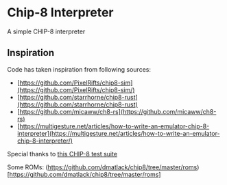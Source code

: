 # Chip-8 Interpreter

A simple CHIP-8 interpreter

## Inspiration

Code has taken inspiration from following sources:

- [https://github.com/PixelRifts/chip8-sim](https://github.com/PixelRifts/chip8-sim/)
- [https://github.com/starrhorne/chip8-rust](https://github.com/starrhorne/chip8-rust)
- [https://github.com/micaww/ch8-rs](https://github.com/micaww/ch8-rs)
- [https://multigesture.net/articles/how-to-write-an-emulator-chip-8-interpreter](https://multigesture.net/articles/how-to-write-an-emulator-chip-8-interpreter/)


Special thanks to [this CHIP-8 test suite](https://github.com/Timendus/chip8-test-suite)


Some ROMs: (https://github.com/dmatlack/chip8/tree/master/roms)[https://github.com/dmatlack/chip8/tree/master/roms]
